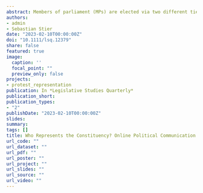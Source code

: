 ```yaml
---
abstract: Members of parliament (MPs) are elected via two different tiers in mixed-member electoral systems as winners of a seat in a constituency or as party candidates under proportional rules. While previous research has identified important consequences of this _mandate divide_ in parliaments, questions remain how this institutional setup affects MPs' political behavior in other arenas. Analyzing more than one million social media posts, this article investigates regional representation in the online communication of German MPs. The results show that MPs elected under a direct mandate refer approximately twice as often to their constituencies by using regionalized wording and geographic references than MPs elected under the proportional tier. The substantive findings provide new evidence for the benefits of mixed-member electoral systems for political representation while the methodological approach demonstrates the added value of social media data for analyzing the political behavior of elites.
authors:
- admin
- Sebastian Stier
date: "2023-02-10T00:00:00Z"
doi: "10.1111/lsq.12379"
share: false
featured: true
image:
  caption: ''
  focal_point: ""
  preview_only: false
projects:
- protest_representation
publication: In *Legislative Studies Quarterly*
publication_short: 
publication_types:
- "2"
publishDate: "2023-02-10T00:00:00Z"
slides: 
summary: 
tags: []
title: Who Represents the Constituency? Online Political Communication by Members of Parliament in the German Mixed-Member Electoral System
url_code: ""
url_dataset: ""
url_pdf: ""
url_poster: ""
url_project: ""
url_slides: ""
url_source: ""
url_video: ""
---
```



